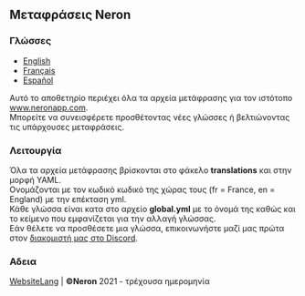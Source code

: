 ## Μεταφράσεις Neron

### Γλώσσες
* [English](https://github.com/NeronApp/WebsiteLang/blob/main/README.md)
* [Français](https://github.com/NeronApp/WebsiteLang/blob/main/readme/READMEFR.md)
* [Español](https://github.com/NeronApp/WebsiteLang/blob/main/readme/READMEES.md)

Αυτό το αποθετηρίο περιέχει όλα τα αρχεία μετάφρασης για τον ιστότοπο  www.neronapp.com.
<br>
Μπορείτε να συνεισφέρετε προσθέτοντας νέες γλώσσες ή βελτιώνοντας τις υπάρχουσες μεταφράσεις.

### Λειτουργία

Όλα τα αρχεία μετάφρασης βρίσκονται στο φάκελο **translations** και στην μορφή YAML.
<br>
Ονομάζονται με τον κωδικό κωδικό της χώρας τους (fr = France, en = England) με την επέκταση yml.
<br>
Κάθε γλώσσα είναι κατα στο αρχείο **global.yml**  με το όνομά της καθώς και το κείμενο που εμφανίζεται για την αλλαγή γλώσσας.
<br>
Εάν θέλετε να προσθέσετε μια γλώσσα, επικοινωνήστε μαζί μας πρώτα στον  [διακομιστή μας στο Discord](https://discord.neronapp.com).

### Αδεια
[WebsiteLang](https://github.com/NeronApp/WebsiteLang) | **©Neron** 2021 - τρέχουσα ημερομηνία
